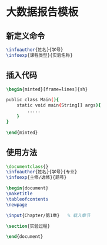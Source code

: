 # 大数据报告模板

## 新定义命令

```latex
\infoauthor{姓名}{学号}
\infoexp{课程类型}{实验名称}
```

## 插入代码

```latex
\begin{minted}[frame=lines]{sh}

public class Main(){
    static void main(String[] args){
        .....
    }
}

\end{minted}
```

## 使用方法

```latex
\documentclass{}
\infoauthor{姓名}{学号}{专业}
\infoexp{主修/选修}{题号}

\begin{document}
\maketitle
\tableofcontents
\newpage

\input{Chapter/第1章}   % 载入章节

\section{实验过程}

\end{document}
```
